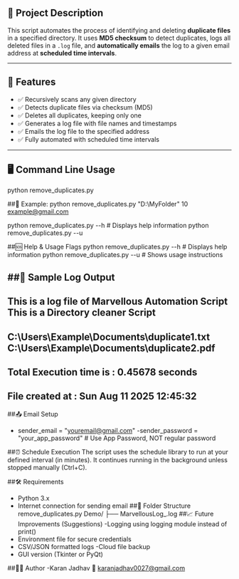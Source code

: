 
## 📄 Project Description

This script automates the process of identifying and deleting **duplicate files** in a specified directory. It uses **MD5 checksum** to detect duplicates, logs all deleted files in a `.log` file, and **automatically emails** the log to a given email address at **scheduled time intervals**.

---

## 🧰 Features

- ✅ Recursively scans any given directory
- ✅ Detects duplicate files via checksum (MD5)
- ✅ Deletes all duplicates, keeping only one
- ✅ Generates a log file with file names and timestamps
- ✅ Emails the log file to the specified address
- ✅ Fully automated with scheduled time intervals

---

## 🖥️ Command Line Usage

python remove_duplicates.py <DirectoryPath> <TimeInMinutes> <ReceiverEmail>

##📌 Example:
python remove_duplicates.py "D:\MyFolder" 10 example@gmail.com

python remove_duplicates.py --h     # Displays help information
python remove_duplicates.py --u

##🆘 Help & Usage Flags
  python remove_duplicates.py --h     # Displays help information
  python remove_duplicates.py --u     # Shows usage instructions

##📁 Sample Log Output
  ------------------------------------------------------
This is a log file of Marvellous Automation Script
This is a Directory cleaner Script
------------------------------------------------------
C:\Users\Example\Documents\duplicate1.txt
C:\Users\Example\Documents\duplicate2.pdf
------------------------------------------------------
Total Execution time is : 0.45678 seconds
------------------------------------------------------
File created at : Sun Aug 11 2025 12:45:32
------------------------------------------------------

##📤 Email Setup
 - sender_email = "youremail@gmail.com"
  -sender_password = "your_app_password"  # Use App Password, NOT regular password
  
##⏰ Schedule Execution
   The script uses the schedule library to run at your defined interval (in minutes). It continues running in the background unless stopped manually (Ctrl+C).

##🛠 Requirements
  - Python 3.x
  - Internet connection for sending email
##📂 Folder Structure
 remove_duplicates.py
 Demo/
 ├── MarvellousLog_<timestamp>.log
##📈 Future Improvements (Suggestions)
  -Logging using logging module instead of print()
  - Environment file for secure credentials
  - CSV/JSON formatted logs
  -Cloud file backup
  - GUI version (Tkinter or PyQt)

##👨‍💻 Author
    -Karan Jadhav
     📧 karanjadhav0027@gmail.com

